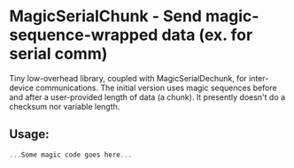 # MagicSerialChunk - Send magic-sequence-wrapped data (ex. for serial comm)

Tiny low-overhead library, coupled with MagicSerialDechunk, for inter-device
communications.  The initial version uses magic sequences before and after
a user-provided length of data (a chunk).  It presently doesn't do a
checksum nor variable length.

## Usage:
```c
...Some magic code goes here...
```
